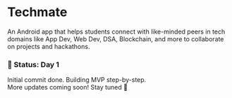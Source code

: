 # Techmate
An Android app that helps students connect with like-minded peers in tech domains like App Dev, Web Dev, DSA, Blockchain, and more to collaborate on projects and hackathons.

### 🚧 Status: Day 1
Initial commit done. Building MVP step-by-step.  
More updates coming soon! Stay tuned 👀
